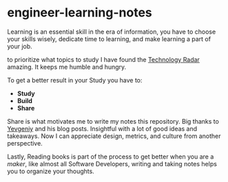 # engineer-learning-notes

Learning is an essential skill in the era of information, you have to choose your skills wisely, dedicate time to learning, and make learning a part of your job.

to prioritize what topics to study I have found the [Technology Radar](https://www.thoughtworks.com/radar) amazing. It keeps me humble and hungry.

To get a better result in your Study you have to:
- **Study**
- **Build**
- **Share**

Share is what motivates me to write my notes  this repository. Big thanks to [Yevgeniy](https://www.ybrikman.com) and his blog posts. Insightful with a lot of good ideas and takeaways. Now I can appreciate design, metrics, and culture from another perspective.

Lastly, Reading books is part of the process to get better when you are a *maker*, like almost all Software Developers, writing and taking notes helps you to organize your thoughts.
